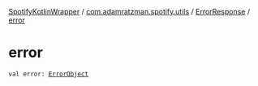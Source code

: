 [SpotifyKotlinWrapper](../../index.md) / [com.adamratzman.spotify.utils](../index.md) / [ErrorResponse](index.md) / [error](./error.md)

# error

`val error: `[`ErrorObject`](../-error-object/index.md)